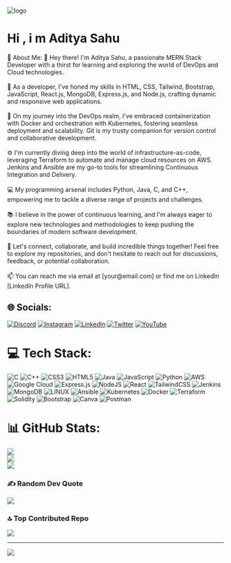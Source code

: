 ![logo](https://media0.giphy.com/media/n1dFDLwXu4Qkwy7OJ0/200w.webp?cid=ecf05e47d7tcddkamkp6gof1qtdr4cr3g9tls5ioe3jlhj0h&ep=v1_gifs_search&rid=200w.webp&ct=g)
<h1> Hi , i m Aditya Sahu </h1> 💫 About Me:
 👋 Hey there! I'm Aditya Sahu, a passionate MERN Stack Developer with a thirst for learning and exploring the world of DevOps and Cloud technologies.<br><br>🚀 As a developer, I've honed my skills in HTML, CSS, Tailwind, Bootstrap, JavaScript, React.js, MongoDB, Express.js, and Node.js, crafting dynamic and responsive web applications.<br><br>🐳 On my journey into the DevOps realm, I've embraced containerization with Docker and orchestration with Kubernetes, fostering seamless deployment and scalability. Git is my trusty companion for version control and collaborative development.<br><br>⚙️ I'm currently diving deep into the world of infrastructure-as-code, leveraging Terraform to automate and manage cloud resources on AWS. Jenkins and Ansible are my go-to tools for streamlining Continuous Integration and Delivery.<br><br>💻 My programming arsenal includes Python, Java, C, and C++, empowering me to tackle a diverse range of projects and challenges.<br><br>📚 I believe in the power of continuous learning, and I'm always eager to explore new technologies and methodologies to keep pushing the boundaries of modern software development.<br><br>🌱 Let's connect, collaborate, and build incredible things together! Feel free to explore my repositories, and don't hesitate to reach out for discussions, feedback, or potential collaboration.<br><br>📫 You can reach me via email at [your@email.com] or find me on LinkedIn [LinkedIn Profile URL]. 


## 🌐 Socials:
[![Discord](https://img.shields.io/badge/Discord-%237289DA.svg?logo=discord&logoColor=white)](https://discord.gg/AdityaSahu#8054) [![Instagram](https://img.shields.io/badge/Instagram-%23E4405F.svg?logo=Instagram&logoColor=white)](https://instagram.com/_.adi19/) [![LinkedIn](https://img.shields.io/badge/LinkedIn-%230077B5.svg?logo=linkedin&logoColor=white)](https://www.linkedin.com/in/aditya-sahu-192a79268/) [![Twitter](https://img.shields.io/badge/Twitter-%231DA1F2.svg?logo=Twitter&logoColor=white)](https://twitter.com/sahu_adiiii) [![YouTube](https://img.shields.io/badge/YouTube-%23FF0000.svg?logo=YouTube&logoColor=white)](https://youtube.com/@adityasahu9647) 

# 💻 Tech Stack:
![C](https://img.shields.io/badge/c-%2300599C.svg?style=for-the-badge&logo=c&logoColor=white) ![C++](https://img.shields.io/badge/c++-%2300599C.svg?style=for-the-badge&logo=c%2B%2B&logoColor=white) ![CSS3](https://img.shields.io/badge/css3-%231572B6.svg?style=for-the-badge&logo=css3&logoColor=white) ![HTML5](https://img.shields.io/badge/html5-%23E34F26.svg?style=for-the-badge&logo=html5&logoColor=white) ![Java](https://img.shields.io/badge/java-%23ED8B00.svg?style=for-the-badge&logo=java&logoColor=white) ![JavaScript](https://img.shields.io/badge/javascript-%23323330.svg?style=for-the-badge&logo=javascript&logoColor=%23F7DF1E) ![Python](https://img.shields.io/badge/python-3670A0?style=for-the-badge&logo=python&logoColor=ffdd54) ![AWS](https://img.shields.io/badge/AWS-%23FF9900.svg?style=for-the-badge&logo=amazon-aws&logoColor=white) ![Google Cloud](https://img.shields.io/badge/Google%20Cloud-%234285F4.svg?style=for-the-badge&logo=google-cloud&logoColor=white) ![Express.js](https://img.shields.io/badge/express.js-%23404d59.svg?style=for-the-badge&logo=express&logoColor=%2361DAFB) ![NodeJS](https://img.shields.io/badge/node.js-6DA55F?style=for-the-badge&logo=node.js&logoColor=white) ![React](https://img.shields.io/badge/react-%2320232a.svg?style=for-the-badge&logo=react&logoColor=%2361DAFB) ![TailwindCSS](https://img.shields.io/badge/tailwindcss-%2338B2AC.svg?style=for-the-badge&logo=tailwind-css&logoColor=white) ![Jenkins](https://img.shields.io/badge/jenkins-%232C5263.svg?style=for-the-badge&logo=jenkins&logoColor=white) ![MongoDB](https://img.shields.io/badge/MongoDB-%234ea94b.svg?style=for-the-badge&logo=mongodb&logoColor=white) ![LINUX](https://img.shields.io/badge/Linux-FCC624?style=for-the-badge&logo=linux&logoColor=black) ![Ansible](https://img.shields.io/badge/ansible-%231A1918.svg?style=for-the-badge&logo=ansible&logoColor=white) ![Kubernetes](https://img.shields.io/badge/kubernetes-%23326ce5.svg?style=for-the-badge&logo=kubernetes&logoColor=white) ![Docker](https://img.shields.io/badge/docker-%230db7ed.svg?style=for-the-badge&logo=docker&logoColor=white) ![Terraform](https://img.shields.io/badge/terraform-%235835CC.svg?style=for-the-badge&logo=terraform&logoColor=white) ![Solidity](https://img.shields.io/badge/Solidity-%23363636.svg?style=for-the-badge&logo=solidity&logoColor=white) ![Bootstrap](https://img.shields.io/badge/bootstrap-%23563D7C.svg?style=for-the-badge&logo=bootstrap&logoColor=white) ![Canva](https://img.shields.io/badge/Canva-%2300C4CC.svg?style=for-the-badge&logo=Canva&logoColor=white) ![Postman](https://img.shields.io/badge/Postman-FF6C37?style=for-the-badge&logo=postman&logoColor=white)
# 📊 GitHub Stats:
![](https://github-readme-stats.vercel.app/api?username=AdityaSahu786&theme=dark&hide_border=false&include_all_commits=false&count_private=false)<br/>
![](https://github-readme-streak-stats.herokuapp.com/?user=AdityaSahu786&theme=dark&hide_border=false)<br/>
![](https://github-readme-stats.vercel.app/api/top-langs/?username=AdityaSahu786&theme=dark&hide_border=false&include_all_commits=false&count_private=false&layout=compact)

### ✍️ Random Dev Quote
![](https://quotes-github-readme.vercel.app/api?type=horizontal&theme=gruvbox)

### 🔝 Top Contributed Repo
![](https://github-contributor-stats.vercel.app/api?username=AdityaSahu786&limit=5&theme=dark&combine_all_yearly_contributions=true)

---
[![](https://visitcount.itsvg.in/api?id=AdityaSahu786&icon=1&color=1)](https://visitcount.itsvg.in)

<!-- Proudly created with GPRM ( https://gprm.itsvg.in ) -->
